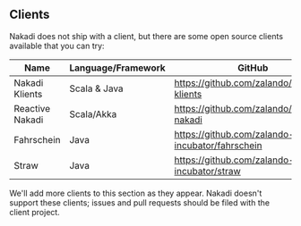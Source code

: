 ## Clients

Nakadi does not ship with a client, but there are some open source clients available that you can try:

| Name            | Language/Framework     |  GitHub    |
|-----------------|--------------|------------|
| Nakadi Klients  | Scala & Java | https://github.com/zalando/nakadi-klients |
| Reactive Nakadi | Scala/Akka   | https://github.com/zalando/reactive-nakadi |
| Fahrschein      | Java         | https://github.com/zalando-incubator/fahrschein |
| Straw           | Java         | https://github.com/zalando-incubator/straw |

We'll add more clients to this section as they appear. Nakadi doesn't support these clients; issues and pull requests should be filed with the client project.
